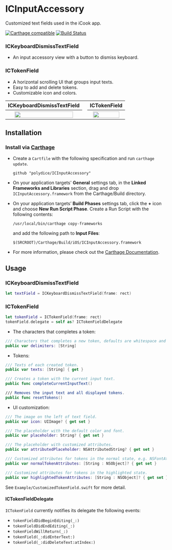 # ICInputAccessory

Customized text fields used in the iCook app.

[![Carthage compatible](https://img.shields.io/badge/Carthage-compatible-4BC51D.svg?style=flat)](https://github.com/Carthage/Carthage)
[![Build Status](https://travis-ci.org/polydice/ICInputAccessory.svg?branch=develop)](https://travis-ci.org/polydice/ICInputAccessory)

### ICKeyboardDismissTextField

* An input accessory view with a button to dismiss keyboard.

### ICTokenField

* A horizontal scrolling UI that groups input texts.
* Easy to add and delete tokens.
* Customizable icon and colors.

<table>
  <tr>
    <th>ICKeyboardDismissTextField</th>
    <th rowspan="2"></th>
    <th>ICTokenField</th>
  </tr>
  <tr>
    <th><img src="https://raw.githubusercontent.com/polydice/ICInputAccessory/gh-pages/screenshots/ICKeyboardDismissTextField.png" width="90%" /></th>
    <th><img src="https://raw.githubusercontent.com/polydice/ICInputAccessory/gh-pages/screenshots/ICTokenField.png" width="90%" /></th>
  </tr>
</table>

## Installation

### Install via [Carthage](https://github.com/Carthage/Carthage)

* Create a `Cartfile` with the following specification and run `carthage update`.

  ```
  github "polydice/ICInputAccessory"
  ```

* On your application targets' **General** settings tab, in the **Linked Frameworks and Libraries** section, drag and drop `ICInputAccessory.framework` from the Carthage/Build directory.

* On your application targets’ **Build Phases** settings tab, click the **+** icon and choose **New Run Script Phase**. Create a Run Script with the following contents:

  ```
  /usr/local/bin/carthage copy-frameworks
  ```

  and add the following path to **Input Files**:

  ```
  $(SRCROOT)/Carthage/Build/iOS/ICInputAccessory.framework
  ```

* For more information, please check out the [Carthage Documentation](https://github.com/Carthage/Carthage#if-youre-building-for-ios).

## Usage

### ICKeyboardDismissTextField

```swift
let textField = ICKeyboardDismissTextField(frame: rect)
```

### ICTokenField

```swift
let tokenField = ICTokenField(frame: rect)
tokenField.delegate = self as? ICTokenFieldDelegate
```

* The characters that completes a token:

```swift
/// Characters that completes a new token, defaults are whitespace and commas.
public var delimiters: [String]
```

* Tokens:

```swift
/// Texts of each created token.
public var texts: [String] { get }

/// Creates a token with the current input text.
public func completeCurrentInputText()

/// Removes the input text and all displayed tokens.
public func resetTokens()
```

* UI customization:

```swift
/// The image on the left of text field.
public var icon: UIImage? { get set }

/// The placeholder with the default color and font.
public var placeholder: String? { get set }

/// The placeholder with customized attributes.
public var attributedPlaceholder: NSAttributedString? { get set }

/// Customized attributes for tokens in the normal state, e.g. NSFontAttributeName and NSForegroundColorAttributeName.
public var normalTokenAttributes: [String : NSObject]? { get set }

/// Customized attributes for tokens in the highlighted state.
public var highlightedTokenAttributes: [String : NSObject]? { get set }
```

  See `Example/CustomizedTokenField.swift` for more detail.

#### ICTokenFieldDelegate

`ICTokenField` currently notifies its delegate the following events:

* `tokenFieldDidBeginEditing(_:)`
* `tokenFieldDidEndEditing(_:)`
* `tokenFieldWillReturn(_:)`
* `tokenField(_:didEnterText:)`
* `tokenField(_:didDeleteText:atIndex:)`
